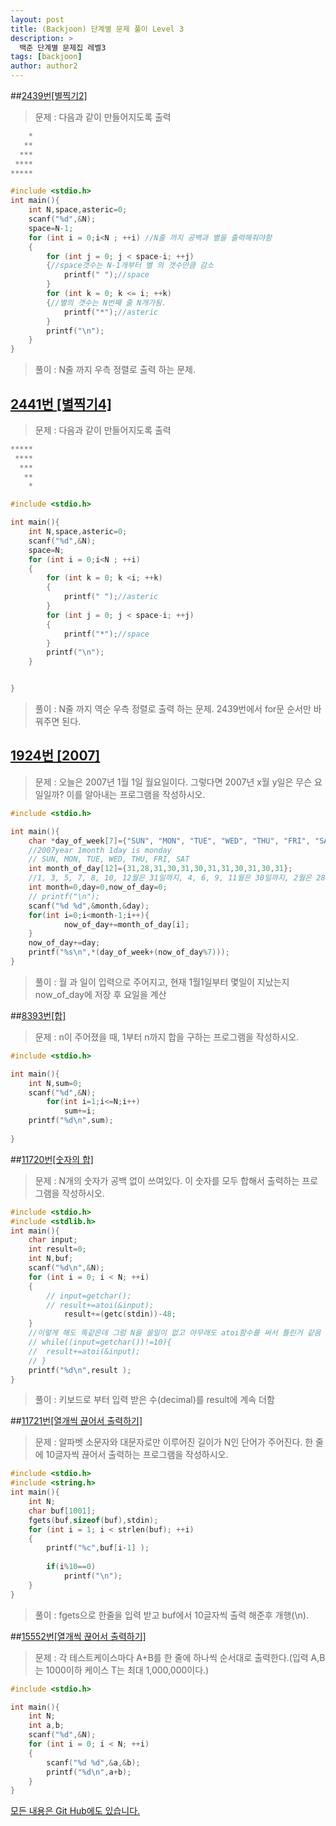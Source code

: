 ```yaml
---
layout: post
title: (Backjoon) 단계별 문제 풀이 Level 3
description: >
  백준 단계별 문제집 레벨3
tags: [backjoon]
author: author2
---
```


##[2439번[별찍기2]](https://www.acmicpc.net/problem/2439)
>문제  : 다음과 같이 만들어지도록 출력

```c
	*
   **
  ***
 ****
*****
```

```c
#include <stdio.h>
int main(){
	int N,space,asteric=0;
	scanf("%d",&N);
	space=N-1;
	for (int i = 0;i<N ; ++i) //N줄 까지 공백과 별을 출력해줘야함
	{	
		for (int j = 0; j < space-i; ++j)
		{//space갯수는 N-1개부터 별 의 갯수만큼 감소
			printf(" ");//space
		}
		for (int k = 0; k <= i; ++k)
		{//별의 갯수는 N번째 줄 N개가됨.
			printf("*");//asteric
		}
		printf("\n");
	}
}
```

> 풀이 :  N줄 까지 우측 정렬로 출력 하는 문제.



## [2441번 [별찍기4]](https://www.acmicpc.net/problem/2441)
> 문제  : 다음과 같이 만들어지도록 출력

```c
*****
 ****
  ***
   **
    *
```

```c
#include <stdio.h>

int main(){
	int N,space,asteric=0;
	scanf("%d",&N);
	space=N;
	for (int i = 0;i<N ; ++i)
	{	
		for (int k = 0; k <i; ++k)
		{
			printf(" ");//asteric
		}
		for (int j = 0; j < space-i; ++j)
		{
			printf("*");//space
		}
		printf("\n");
	}


}
```

> 풀이 :  N줄 까지 역순 우측 정렬로 출력 하는 문제. 2439번에서 for문 순서만 바꿔주면 된다.


## [1924번 [2007]](https://www.acmicpc.net/problem/1924)
> 문제  : 오늘은 2007년 1월 1일 월요일이다. 그렇다면 2007년 x월 y일은 무슨 요일일까? 이를 알아내는 프로그램을 작성하시오.

```c
#include <stdio.h>

int main(){
	char *day_of_week[7]={"SUN", "MON", "TUE", "WED", "THU", "FRI", "SAT"};
	//2007year 1month 1day is monday
	// SUN, MON, TUE, WED, THU, FRI, SAT
	int month_of_day[12]={31,28,31,30,31,30,31,31,30,31,30,31};
	//1, 3, 5, 7, 8, 10, 12월은 31일까지, 4, 6, 9, 11월은 30일까지, 2월은 28일까
	int month=0,day=0,now_of_day=0;
	// printf("\n");
	scanf("%d %d",&month,&day);
	for(int i=0;i<month-1;i++){
			now_of_day+=month_of_day[i];
	}
	now_of_day+=day;
	printf("%s\n",*(day_of_week+(now_of_day%7)));
}
```

> 풀이 : 월 과 일이 입력으로 주어지고, 현재 1월1일부터 몇일이 지났는지 now_of_day에 저장 후 요일을 계산

##[8393번[합]](https://www.acmicpc.net/problem/1924)
> 문제  : n이 주어졌을 때, 1부터 n까지 합을 구하는 프로그램을 작성하시오.
```c
#include <stdio.h>

int main(){
    int N,sum=0;
    scanf("%d",&N);
        for(int i=1;i<=N;i++)
            sum+=i;
    printf("%d\n",sum);
    
}
```
##[11720번[숫자의 합]](https://www.acmicpc.net/problem/11720)
> 문제 : N개의 숫자가 공백 없이 쓰여있다. 이 숫자를 모두 합해서 출력하는 프로그램을 작성하시오.
```c
#include <stdio.h>
#include <stdlib.h>
int main(){
	char input;
	int result=0;
	int N,buf;
	scanf("%d\n",&N);
	for (int i = 0; i < N; ++i)
	{
		// input=getchar();
		// result+=atoi(&input);
			result+=(getc(stdin))-48;
	}
	//이렇게 해도 똑같은데 그럼 N을 쓸일이 없고 아무래도 atoi함수를 써서 틀린거 같음 노이해
	// while((input=getchar())!=10){
	// 	result+=atoi(&input);
	// }
	printf("%d\n",result );
}
```
>풀이 : 키보드로 부터 입력 받은 수(decimal)를 result에 계속 더함


##[11721번[열개씩 끊어서 출력하기]](https://www.acmicpc.net/problem/11720)
> 문제 : 알파벳 소문자와 대문자로만 이루어진 길이가 N인 단어가 주어진다. 
> 한 줄에 10글자씩 끊어서 출력하는 프로그램을 작성하시오.

```c
#include <stdio.h>
#include <string.h>
int main(){
	int N;
	char buf[1001];
	fgets(buf,sizeof(buf),stdin);
	for (int i = 1; i < strlen(buf); ++i)
	{
		printf("%c",buf[i-1] );
		
		if(i%10==0)
			printf("\n");
	}
}
```
>풀이 : fgets으로 한줄을 입력 받고 buf에서 10글자씩 출력 해준후 개행(\n).

##[15552번[열개씩 끊어서 출력하기]](https://www.acmicpc.net/problem/15552)
>문제 : 각 테스트케이스마다 A+B를 한 줄에 하나씩 순서대로 출력한다.(입력 A,B는 1000이하 케이스 T는 최대 1,000,000이다.)

```c
#include <stdio.h>

int main(){
	int N;
	int a,b;
	scanf("%d",&N);
	for (int i = 0; i < N; ++i)
	{
		scanf("%d %d",&a,&b);
		printf("%d\n",a+b);
	}
}
```

[모든 내용은 Git Hub에도 있습니다.](https://github.com/ehdwn1991/Codex/tree/master/backjoon/Level_3)